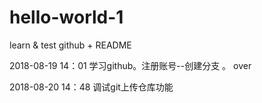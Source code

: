 # hello-world-1
learn &amp; test github + README

2018-08-19 14：01
学习github。注册账号--创建分支 。 over

2018-08-20 14：48
调试git上传仓库功能
